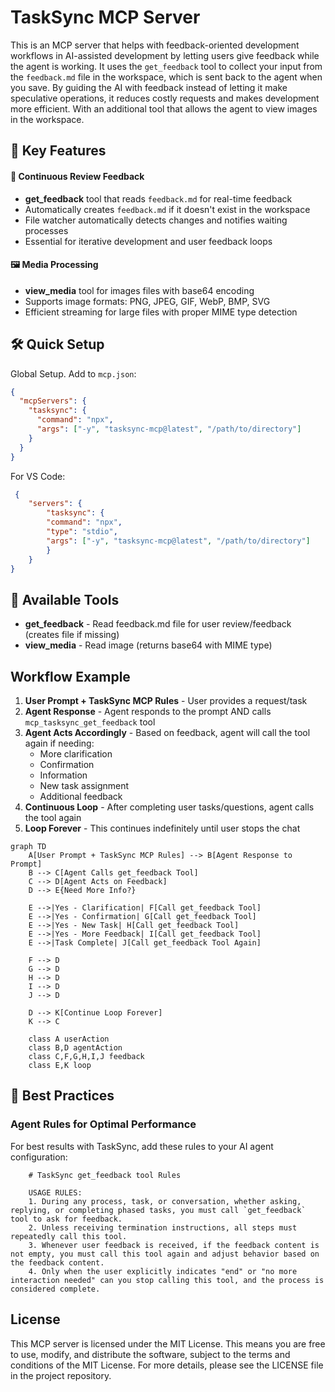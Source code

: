 # TaskSync MCP Server

This is an MCP server that helps with  feedback-oriented development workflows in AI-assisted development by letting users give feedback while the agent is working. It uses the `get_feedback` tool to collect your input from the `feedback.md` file in the workspace, which is sent back to the agent when you save. By guiding the AI with feedback instead of letting it make speculative operations, it reduces costly requests and makes development more efficient. With an additional tool that allows the agent to view images in the workspace. 

## 🌟 Key Features

#### 🔄 Continuous Review Feedback
- **get_feedback** tool that reads `feedback.md` for real-time feedback
- Automatically creates `feedback.md` if it doesn't exist in the workspace
- File watcher automatically detects changes and notifies waiting processes
- Essential for iterative development and user feedback loops

#### 🖼️ Media Processing
- **view_media** tool for images files with base64 encoding
- Supports image formats: PNG, JPEG, GIF, WebP, BMP, SVG
- Efficient streaming for large files with proper MIME type detection

## 🛠️ Quick Setup

</details>

Global Setup. Add to `mcp.json`:
```json
{
  "mcpServers": {
    "tasksync": {
      "command": "npx",
      "args": ["-y", "tasksync-mcp@latest", "/path/to/directory"]
    }
  }
}
```
For VS Code:
```json
 {
    "servers": {
        "tasksync": {
        "command": "npx",
        "type": "stdio",
        "args": ["-y", "tasksync-mcp@latest", "/path/to/directory"]
        }
    }
}
```

</details>

## 🔨 Available Tools

- **get_feedback** - Read feedback.md file for user review/feedback (creates file if missing)
- **view_media** - Read image (returns base64 with MIME type)


## Workflow Example

1. **User Prompt + TaskSync MCP Rules** - User provides a request/task
2. **Agent Response** - Agent responds to the prompt AND calls `mcp_tasksync_get_feedback` tool
3. **Agent Acts Accordingly** - Based on feedback, agent will call the tool again if needing:
   - More clarification
   - Confirmation
   - Information
   - New task assignment
   - Additional feedback
4. **Continuous Loop** - After completing user tasks/questions, agent calls the tool again
5. **Loop Forever** - This continues indefinitely until user stops the chat

```mermaid
graph TD
    A[User Prompt + TaskSync MCP Rules] --> B[Agent Response to Prompt]
    B --> C[Agent Calls get_feedback Tool]
    C --> D[Agent Acts on Feedback]
    D --> E{Need More Info?}
    
    E -->|Yes - Clarification| F[Call get_feedback Tool]
    E -->|Yes - Confirmation| G[Call get_feedback Tool]
    E -->|Yes - New Task| H[Call get_feedback Tool]
    E -->|Yes - More Feedback| I[Call get_feedback Tool]
    E -->|Task Complete| J[Call get_feedback Tool Again]
    
    F --> D
    G --> D
    H --> D
    I --> D
    J --> D
    
    D --> K[Continue Loop Forever]
    K --> C
    
    class A userAction
    class B,D agentAction
    class C,F,G,H,I,J feedback
    class E,K loop
```

## 🛟 Best Practices

### Agent Rules for Optimal Performance

For best results with TaskSync, add these rules to your AI agent configuration:

```text
    # TaskSync get_feedback tool Rules

    USAGE RULES:
    1. During any process, task, or conversation, whether asking, replying, or completing phased tasks, you must call `get_feedback` tool to ask for feedback.
    2. Unless receiving termination instructions, all steps must repeatedly call this tool.
    3. Whenever user feedback is received, if the feedback content is not empty, you must call this tool again and adjust behavior based on the feedback content.
    4. Only when the user explicitly indicates "end" or "no more interaction needed" can you stop calling this tool, and the process is considered complete.
```
## License

This MCP server is licensed under the MIT License. This means you are free to use, modify, and distribute the software, subject to the terms and conditions of the MIT License. For more details, please see the LICENSE file in the project repository.





